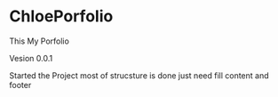 # ChloePorfolio
This My Porfolio 

Vesion 0.0.1 

Started the Project most of strucsture is done just need fill content and footer 
